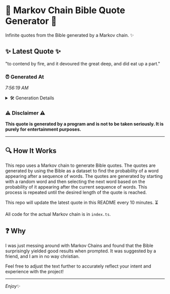 # 📖 Markov Chain Bible Quote Generator 📖

Infinite quotes from the Bible generated by a Markov chain. ✨

## ✨ Latest Quote ✨
"to contend by fire, and it devoured the great deep, and did eat up a part."

### ⏰ Generated At
*7:56:19 AM*

<details>
    <summary>🛠️ Generation Details</summary>
    <p>
        <strong>🌱 Seed:</strong> to<br>
        <strong>🔄 Iterations:</strong> 15<br>
        <strong>📜 Context History:</strong><br>[ to ]: contend<br>[ to, contend ]: by<br>[ to, contend, by ]: fire,<br>[ to, contend, by, fire, ]: and<br>[ to, contend, by, fire,, and ]: it<br>[ to, contend, by, fire,, and, it ]: devoured<br>[ contend, by, fire,, and, it, devoured ]: the<br>[ by, fire,, and, it, devoured, the ]: great<br>[ fire,, and, it, devoured, the, great ]: deep,<br>[ and, it, devoured, the, great, deep, ]: and<br>[ it, devoured, the, great, deep,, and ]: did<br>[ devoured, the, great, deep,, and, did ]: eat<br>[ the, great, deep,, and, did, eat ]: up<br>[ great, deep,, and, did, eat, up ]: a<br>[ deep,, and, did, eat, up, a ]: part.<br>
    </p>
</details>

### ⚠️ Disclaimer ⚠️
**This quote is generated by a program and is not to be taken seriously. It is purely for entertainment purposes.**

---

## 🔍 How It Works

This repo uses a Markov chain to generate Bible quotes. The quotes are generated by using the Bible as a dataset to find the probability of a word appearing after a sequence of words. The quotes are generated by starting with a random word and then selecting the next word based on the probability of it appearing after the current sequence of words. This process is repeated until the desired length of the quote is reached.

This repo will update the latest quote in this README every 10 minutes. ⏳

All code for the actual Markov chain is in `index.ts`.

## ❓ Why

I was just messing around with Markov Chains and found that the Bible surprisingly yielded good results when prompted. 
It was suggested by a friend, and I am in no way christian.

Feel free to adjust the text further to accurately reflect your intent and experience with the project!

---

*Enjoy*✨
